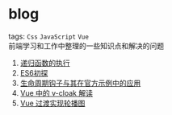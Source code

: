 # blog
tags: `Css` `JavaScript` `Vue`  
前端学习和工作中整理的一些知识点和解决的问题

1. [递归函数的执行](递归函数的执行.md)
2. [ES6初探](ES6初探.md)
3. [生命周期钩子与其在官方示例中的应用](生命周期钩子详解.md)
4. [Vue 中的 v-cloak 解读](Vue中的v-cloak.md)
5. [Vue 过渡实现轮播图](Vue过渡实现轮播图.md)